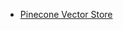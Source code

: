 - [Pinecone Vector Store](/integrations/builtin/cluster-nodes/root-nodes/n8n-nodes-langchain.vectorstorepinecone.md)
